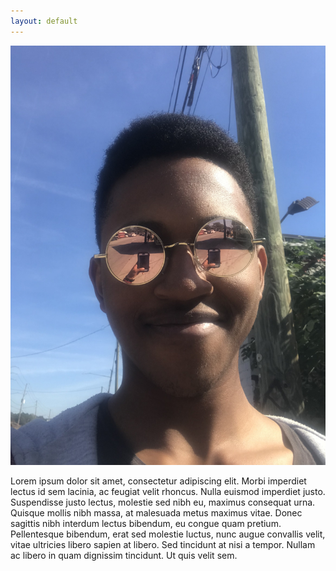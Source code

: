 ```yaml
---
layout: default
---
```

![image here](assets/img/aaronme.JPG)

Lorem ipsum dolor sit amet, consectetur adipiscing elit. Morbi imperdiet lectus id sem lacinia, ac feugiat velit rhoncus. Nulla euismod imperdiet justo. Suspendisse justo lectus, molestie sed nibh eu, maximus consequat urna. Quisque mollis nibh massa, at malesuada metus maximus vitae. Donec sagittis nibh interdum lectus bibendum, eu congue quam pretium. Pellentesque bibendum, erat sed molestie luctus, nunc augue convallis velit, vitae ultricies libero sapien at libero. Sed tincidunt at nisi a tempor. Nullam ac libero in quam dignissim tincidunt. Ut quis velit sem.
